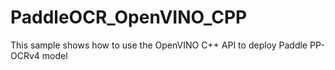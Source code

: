 # PaddleOCR_OpenVINO_CPP
This sample shows how to use the OpenVINO C++ API to deploy Paddle PP-OCRv4 model
